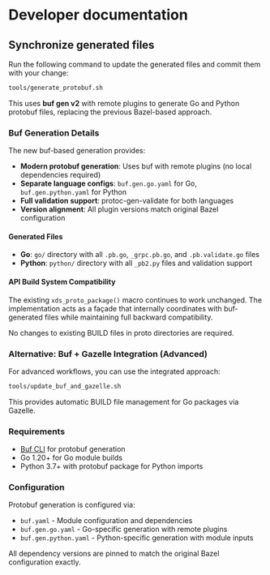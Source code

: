 # Developer documentation

## Synchronize generated files

Run the following command to update the generated files and commit them with your change:

```sh
tools/generate_protobuf.sh
```

This uses **buf gen v2** with remote plugins to generate Go and Python protobuf files, replacing the previous Bazel-based approach.

### Buf Generation Details

The new buf-based generation provides:

- **Modern protobuf generation**: Uses buf with remote plugins (no local dependencies required)
- **Separate language configs**: `buf.gen.go.yaml` for Go, `buf.gen.python.yaml` for Python
- **Full validation support**: protoc-gen-validate for both languages
- **Version alignment**: All plugin versions match original Bazel configuration

#### Generated Files
- **Go**: `go/` directory with all `.pb.go`, `_grpc.pb.go`, and `.pb.validate.go` files
- **Python**: `python/` directory with all `_pb2.py` files and validation support

#### API Build System Compatibility

The existing `xds_proto_package()` macro continues to work unchanged. The implementation acts as a façade that internally coordinates with buf-generated files while maintaining full backward compatibility.

No changes to existing BUILD files in proto directories are required.

### Alternative: Buf + Gazelle Integration (Advanced)

For advanced workflows, you can use the integrated approach:

```sh
tools/update_buf_and_gazelle.sh
```

This provides automatic BUILD file management for Go packages via Gazelle.

### Requirements

- [Buf CLI](https://docs.buf.build/installation) for protobuf generation
- Go 1.20+ for Go module builds
- Python 3.7+ with protobuf package for Python imports

### Configuration

Protobuf generation is configured via:
- `buf.yaml` - Module configuration and dependencies
- `buf.gen.go.yaml` - Go-specific generation with remote plugins
- `buf.gen.python.yaml` - Python-specific generation with module inputs

All dependency versions are pinned to match the original Bazel configuration exactly.
